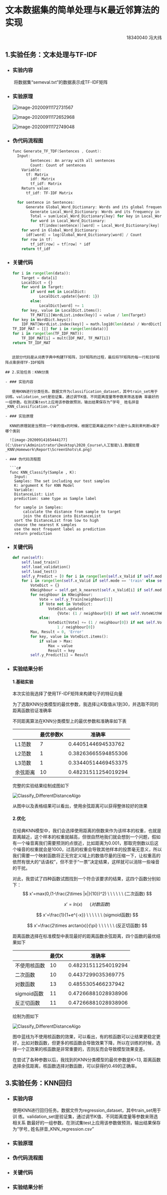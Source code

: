 # 文本数据集的简单处理与K最近邻算法的实现

<p align="right"> 18340040 冯大纬

## 1.实验任务：文本处理与TF-IDF

- ### 实验内容

  ​	将数据集“semeval.txt”的数据表示成TF-IDF矩阵

- ### 实验原理

  ![image-20200911172731567](./ScreenShots/2.png)

  ![image-20200911172652968](./ScreenShots/1.png)

  ![image-20200911172749048](./ScreenShots/3.png)

- ### 伪代码流程图

  ```c
  func Generate_TF_TDF(Sentences , Count):
  	Input:
          Sentences: An array with all sentences
          Count: Count of sentences
      Variable:
  		tf: Matrix
          idf: Matrix
          tf_idf: Matrix
      Return value:
  		tf_idf: TF-IDF Matrix
          
  	for sentence in Sentences:
  		Generate Global_Word_Dictionary: Words and its global frequency
          Generate Local_Word_Dictionary: Words and its frequency in sentence
          Total = sum(Local_Word_Dictionary[key] for key in Local_Word_Dictionary)
          for word in Local_Word_Dictionary:
              tf[index(sentence)][word] = Local_Word_Dictionary[key] / Total
      for word in Global_Word_Dictionary:
  		idf[word] = log(Global_Word_Dictionary[word] / Count
      for row in tf:
          tf_idf[row] = tf[row] * idf
      return tf_idf                    
  ```

  

- ### 关键代码

  ```python
  for i in range(len(data)):
      Target = data[i]
      LocalDict = {}
      for word in Target:
          if word not in LocalDict:
              LocalDict.update({word: 1})
          else:
              LocalDict[word] += 1
      for key, value in LocalDict.items():
          TF_MAT[i][WordList.index(key)] = value / len(Target)
  for key in WordDict.keys():
      IDF_MAT[WordList.index(key)] = math.log10(len(data) / WordDict[key])
  TF_IDF_MAT = [[] for i in range(len(data))]
  for i in range(len(TF_IDF_MAT)):
      TF_IDF_MAT[i] = mult(IDF_MAT, TF_MAT[i])
  return TF_IDF_MAT
  ```
```
  
  ​	这部分代码是从词表字典中构建TF矩阵，IDF矩阵的过程，最后将TF矩阵的每一行和IDF矩阵点乘获得TF-IDF矩阵

## 2.实验任务：KNN分类

- ### 实验内容

  ​	使用KNN进行分类任务。数据文件为classification_dataset，其中train_set用于 训练。validation_set是验证集，通过调节K值、不同距离度量等参数来筛选准确 率最好的一组参数。在测试集test上应用该参数做预测，输出结果保存为“学号_ 姓名拼音_KNN_classification.csv”

- ### 实验原理

  KNN的原理就是当预测一个新的值x的时候，根据它距离最近的K个点是什么类别来判断x属于哪个类别

  ![image-20200914165444177](C:\Users\Administrator\Desktop\2020_Course\人工智能\1.数据处理_KNN\Homework\Report\ScreenShots\4.png)

- ### 伪代码流程图

  ```c#
  func KNN_Classify(Sample , K):
  	Input:
  	Samples: The set including our test samples
  	K: argument K for KNN Model
  	Variable:
  	DistanceList: List
  	prediction: same type as Sample label
  	
  	for sample in Samples:
  		calculate the distance from sample to target
  		join the distance into DistanceList
  	sort the DistanceList from low to high
  	choose the nearest K samples
  	use the most frequent label as prediction
  	return prediction
```

- ### 关键代码

  ```python
  def run(self):
      self.load_train()
      self.load_validation()
      self.load_test()
      self.y_Predict = [0 for i in range(len(self.x_Valid if self.mode == 'train' else self.x_Test))]
      for i in range(len(self.x_Valid if self.mode == 'train' else self.x_Test)):
          VoteDict = {}
          KNeighbour = self.get_k_nearest(self.x_Valid[i] if self.mode == 'train' else self.x_Test[i])
          for neighbour in KNeighbour:
              Vote = self.y_Train[neighbour[1]]
              if Vote not in VoteDict:
                  VoteDict.update(
                      {Vote: (1 / neighbour[0]) if not self.VoteWithWeight else self.Smooth_Method(1 / neighbour[0])})
              else:
                  VoteDict[Vote] += (1 / neighbour[0]) if not self.VoteWithWeight else self.Smooth_Method(
                      1 / neighbour[0])
          Max, Result = 0, 'Error'
          for key, value in VoteDict.items():
              if value > Max:
                  Max = value
                  Result = key
          self.y_Predict[i] = Result
  ```

- ### 实验结果分析

  #### 1.基础实验

  本次实验我选择了使用TF-IDF矩阵来构建句子的特征向量

  为了选取KNN分类模型的最优参数，我选择让K取值从1到30，并选取不同的距离函数验证准确率

  不同距离算法在KNN分类模型上的最优参数和准确率如下表

  |          | 最优参数K | 准确率              |
  | -------- | --------- | ------------------- |
  | L1范数   | 7         | 0.4405144694533762  |
  | L2范数   | 1         | 0.38263665594855306 |
  | L3范数   | 1         | 0.33440514469453375 |
  | 余弦距离 | 10        | 0.48231511254019294 |

  完整的实验结果绘制成图如下

  ![Classify_DifferentDistanceAlgo](../Result/ScreenShots/Classify_DifferentDistanceAlgo.jpg)

  从图中以及表格结果可以看出，使用余弦距离可以获得整体较好的效果

  #### 2.优化

  在经典KNN模型中，我们会选择使用距离的倒数来作为该样本的权重，也就是距离越近，这个样本的权重就越高，但很自然地我们就会想到一个问题，假如有一个噪音离我们需要预测的点很近，比如距离为0.001，那取完倒数以后这个噪音的权重就会是1000，过高的权重会导致其他样本的投票毫无意义，所以我们需要一个映射函数将正无穷定义域上的数值尽量的压缩一下，让权重高的依然有很大的“话语权”，但不至于“一票”决定结果，这样就可以消除一些噪音的干扰。
  
  对此，我尝试了四种函数试图找到一个符合该要求的结果，这四个函数分别如下：
  $$
  x'=max(0,(1-\frac{2\times |x|}{10})^2) \ \ \ \ \ \ (二次函数)
$$
  
  $$
  x'=ln(x) \ \ \ \ \ \ (对数函数)
  $$
  
  $$
  x'=\frac{1}{1+e^{-x}} \ \ \ \ \ \ (sigmoid函数)
  $$
  
  $$
  x'=\frac{2\times arctan(x)}{\pi} \ \ \ \ \ \ (反正切函数)
  $$
  
  距离函数选择在标准模型中表现最好的距离函数余弦距离，四个函数的最优结果如下
  
  |              | 最优K | 准确率              |
  | ------------ | ----- | ------------------- |
  | 不使用核函数 | 10    | 0.48231511254019294 |
  | 二次函数     | 10    | 0.4437299035369775  |
  | 对数函数     | 13    | 0.4855305466237942  |
  | sigmoid函数  | 11    | 0.47266881028938906 |
  | 反正切函数   | 11    | 0.47266881028938906 |
  
  绘制为图如下
  
  ![Classify_DifferentDistanceAlgo](../Result/ScreenShots/Classify_DifferentWeightAlgo.jpg)
  
  图中蓝线为不使用核函数的效果，可以看出，有的核函数可以让结果更稳定更好，比如对数函数，但更多的核函数会导致效果下降，所以在训练的时候，选择一个正效果的核函数是非常重要的，否则反而会导致模型效果变差。
  
  在尝试了各种参数以后，我找到的KNN分类模型的最优参数是K=13, 距离函数选择余弦距离，核函数选择对数函数，可以获得约0.49的正确率。

## 3.实验任务：KNN回归

- ### 实验内容

  ​	使用KNN进行回归任务。数据文件为regression_dataset，其中train_set用于训 练。validation_set是验证集，通过调节K值、不同距离度量等参数来筛选相关系 数最好的一组参数。在测试集test上应用该参数做预测，输出结果保存为“学号_ 姓名拼音_KNN_regression.csv”

- ### 实验原理

- ### 伪代码流程图

- ### 关键代码

- ### 实验结果分析
